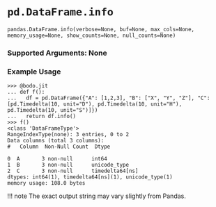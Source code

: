 # `pd.DataFrame.info`

`pandas.DataFrame.info(verbose=None, buf=None, max_cols=None, memory_usage=None, show_counts=None, null_counts=None)`

### Supported Arguments: None

### Example Usage

```
>>> @bodo.jit
... def f():
...   df = pd.DataFrame({"A": [1,2,3], "B": ["X", "Y", "Z"], "C": [pd.Timedelta(10, unit="D"), pd.Timedelta(10, unit="H"), pd.Timedelta(10, unit="S")]})
...   return df.info()
>>> f()
<class 'DataFrameType'>
RangeIndexType(none): 3 entries, 0 to 2
Data columns (total 3 columns):
#   Column  Non-Null Count  Dtype

0  A       3 non-null      int64
1  B       3 non-null      unicode_type
2  C       3 non-null      timedelta64[ns]
dtypes: int64(1), timedelta64[ns](1), unicode_type(1)
memory usage: 108.0 bytes

```

!!! note
The exact output string may vary slightly from Pandas.
